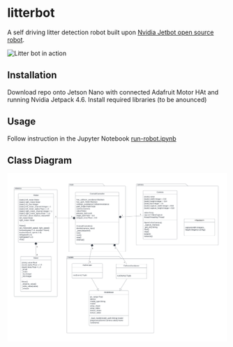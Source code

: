 # litterbot

A self driving litter detection robot built upon [Nvidia Jetbot open source robot](https://github.com/NVIDIA-AI-IOT/jetbot).

![Litter bot in action](https://github.com/smithfabian/litterbot/blob/main/robot.gif)

## Installation

Download repo onto Jetson Nano with connected Adafruit Motor HAt and running Nvidia Jetpack 4.6.
Install required libraries (to be anounced)

## Usage

Follow instruction in the Jupyter Notebook [run-robot.ipynb](litterbot/run_robot.ipynb)

## Class Diagram

![Class Diagram](https://github.com/smithfabian/litterbot/blob/main/class-diagram.png)


